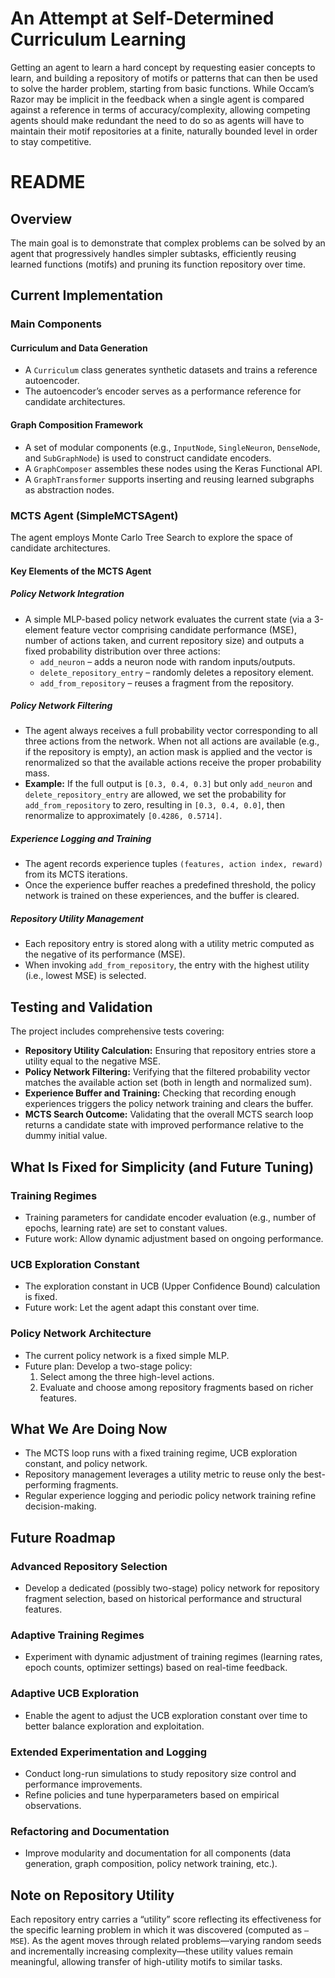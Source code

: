 # An Attempt at Self-Determined Curriculum Learning

Getting an agent to learn a hard concept by requesting easier concepts to learn, and building a repository of motifs or patterns that can then be used to solve the harder problem, starting from basic functions. While Occam’s Razor may be implicit in the feedback when a single agent is compared against a reference in terms of accuracy/complexity, allowing competing agents should make redundant the need to do so as agents will have to maintain their motif repositories at a finite, naturally bounded level in order to stay competitive.

# README

## Overview

The main goal is to demonstrate that complex problems can be solved by an agent that progressively handles simpler subtasks, efficiently reusing learned functions (motifs) and pruning its function repository over time.

## Current Implementation

### Main Components

#### Curriculum and Data Generation

- A `Curriculum` class generates synthetic datasets and trains a reference autoencoder.
- The autoencoder’s encoder serves as a performance reference for candidate architectures.

#### Graph Composition Framework

- A set of modular components (e.g., `InputNode`, `SingleNeuron`, `DenseNode`, and `SubGraphNode`) is used to construct candidate encoders.
- A `GraphComposer` assembles these nodes using the Keras Functional API.
- A `GraphTransformer` supports inserting and reusing learned subgraphs as abstraction nodes.

### MCTS Agent (SimpleMCTSAgent)

The agent employs Monte Carlo Tree Search to explore the space of candidate architectures.

#### Key Elements of the MCTS Agent

##### Policy Network Integration

- A simple MLP-based policy network evaluates the current state (via a 3-element feature vector comprising candidate performance (MSE), number of actions taken, and current repository size) and outputs a fixed probability distribution over three actions:
  - `add_neuron` – adds a neuron node with random inputs/outputs.
  - `delete_repository_entry` – randomly deletes a repository element.
  - `add_from_repository` – reuses a fragment from the repository.

##### Policy Network Filtering

- The agent always receives a full probability vector corresponding to all three actions from the network. When not all actions are available (e.g., if the repository is empty), an action mask is applied and the vector is renormalized so that the available actions receive the proper probability mass.
- **Example:** If the full output is `[0.3, 0.4, 0.3]` but only `add_neuron` and `delete_repository_entry` are allowed, we set the probability for `add_from_repository` to zero, resulting in `[0.3, 0.4, 0.0]`, then renormalize to approximately `[0.4286, 0.5714]`.

##### Experience Logging and Training

- The agent records experience tuples `(features, action index, reward)` from its MCTS iterations.
- Once the experience buffer reaches a predefined threshold, the policy network is trained on these experiences, and the buffer is cleared.

##### Repository Utility Management

- Each repository entry is stored along with a utility metric computed as the negative of its performance (MSE).
- When invoking `add_from_repository`, the entry with the highest utility (i.e., lowest MSE) is selected.

## Testing and Validation

The project includes comprehensive tests covering:

- **Repository Utility Calculation:** Ensuring that repository entries store a utility equal to the negative MSE.
- **Policy Network Filtering:** Verifying that the filtered probability vector matches the available action set (both in length and normalized sum).
- **Experience Buffer and Training:** Checking that recording enough experiences triggers the policy network training and clears the buffer.
- **MCTS Search Outcome:** Validating that the overall MCTS search loop returns a candidate state with improved performance relative to the dummy initial value.

## What Is Fixed for Simplicity (and Future Tuning)

### Training Regimes

- Training parameters for candidate encoder evaluation (e.g., number of epochs, learning rate) are set to constant values.  
- Future work: Allow dynamic adjustment based on ongoing performance.

### UCB Exploration Constant

- The exploration constant in UCB (Upper Confidence Bound) calculation is fixed.  
- Future work: Let the agent adapt this constant over time.

### Policy Network Architecture

- The current policy network is a fixed simple MLP.  
- Future plan: Develop a two-stage policy:
  1. Select among the three high-level actions.
  2. Evaluate and choose among repository fragments based on richer features.

## What We Are Doing Now

- The MCTS loop runs with a fixed training regime, UCB exploration constant, and policy network.
- Repository management leverages a utility metric to reuse only the best-performing fragments.
- Regular experience logging and periodic policy network training refine decision-making.

## Future Roadmap

### Advanced Repository Selection

- Develop a dedicated (possibly two-stage) policy network for repository fragment selection, based on historical performance and structural features.

### Adaptive Training Regimes

- Experiment with dynamic adjustment of training regimes (learning rates, epoch counts, optimizer settings) based on real-time feedback.

### Adaptive UCB Exploration

- Enable the agent to adjust the UCB exploration constant over time to better balance exploration and exploitation.

### Extended Experimentation and Logging

- Conduct long-run simulations to study repository size control and performance improvements.  
- Refine policies and tune hyperparameters based on empirical observations.

### Refactoring and Documentation

- Improve modularity and documentation for all components (data generation, graph composition, policy network training, etc.).

## Note on Repository Utility

Each repository entry carries a “utility” score reflecting its effectiveness for the specific learning problem in which it was discovered (computed as `–MSE`). As the agent moves through related problems—varying random seeds and incrementally increasing complexity—these utility values remain meaningful, allowing transfer of high-utility motifs to similar tasks.










<!-- 

## Round:

A single interaction cycle where agents receive data (generated from a fixed distribution using a specific seed), build/modify their function graph, classify the data, and receive rewards.
## Episode:

A series of rounds that use data generated from the same distribution and seed. At the end of an episode, performance is evaluated, and the environment can adjust internal parameters.

## Experiment:
A collection of episodes. In some experiments, the data distribution remains constant between episodes; in others, it varies between episodes to test robustness or adaptability.

# Reinforcement Learning Strategies

---

## Multi-Armed Bandit
In a multi-armed bandit problem, an agent repeatedly selects one of several possible actions (or “arms”) to maximize its expected reward. There are no state transitions here—the focus is solely on balancing exploration (trying different arms) with exploitation (choosing the arm with the highest expected reward).

---

## Contextual Bandit
A contextual bandit extends the multi-armed bandit by incorporating context (or state) information. The agent observes the context and selects an action that maximizes the expected reward given that context. Although context is used, the decision is still made without considering long-term state transitions, that is, future states are not considered.

---

## Q-Learning
In Q-Learning, we are interested in the expectation of reward for state–action pairs; this allows planning into the future - as a policy maps each state-action pair to an expected reward, we can choose to follow a policy that maximizes reward expectation.

We update it with the following formula:

$$
Q(s,a) \leftarrow Q(s,a) + \alpha \Bigl[\, r + \gamma \max_{a'} Q(s',a') - Q(s,a)\Bigr]
$$

Here’s what happens:
- **Reward Term:** The immediate reward $ r $ is observed.
- **Future Expectation:** We add the discounted maximum expected reward from the next state, $ \gamma \max_{a'} Q(s',a') $.
- **Baseline Correction:** We subtract the current expectation $ Q(s,a) $ to measure the difference (or error) between the current belief and the new information.
- **Update:** We adjust $ Q(s,a) $ by a fraction $ \alpha $ of that difference.

This update is off-policy because it uses the maximum over future actions—i.e., it assumes the agent will act optimally in the future, regardless of the current (possibly exploratory) policy.

---

## SARSA (State-Action-Reward-State-Action)
In SARSA, we also estimate the expectation of reward for state–action pairs, but the update is based on the action actually taken in the next state. The update rule is:

$$
Q(s,a) \leftarrow Q(s,a) + \alpha \Bigl[\, r + \gamma Q(s',a') - Q(s,a)\Bigr]
$$

Key points:
- **Actual Action:** $ a' $ is the action chosen by the current policy.
- **Baseline Correction:** Again, we subtract $ Q(s,a) $ as a baseline.
- **On-Policy Update:** This update uses the expectation of the reward according to the current policy, making SARSA an on-policy algorithm.

---

## Monte Carlo Methods
Monte Carlo methods learn the expectation of reward by averaging the total rewards (returns) received over complete episodes. 

Instead of updating Q-values in the table at each step, they wait until an episode finishes and then use the observed return as an unbiased estimate of the expected reward.

In Monte Carlo methods, after an episode finishes, we "backtrack" through the episode to update Q-values. For each state–action pair $(s_t,a_t)$ encountered at time $t$, we compute the return as a discounted series of rewards from there onwards:

$$
G_t = r_t + \gamma r_{t+1} + \gamma^2 r_{t+2} + \dots + \gamma^{T-t} r_T
$$

Then, we update the Q-value using return from time $t$, $G_t$:

$$
Q(s_t,a_t) \leftarrow Q(s_t,a_t) + \alpha \Bigl[ G_t - Q(s_t,a_t) \Bigr]
$$

This update rule adjusts the expectation of reward for $(s_t,a_t)$ by moving it toward the return $G_t$ from the present episode, using the difference as the error term.


---

## Policy Gradient Methods
Policy gradient methods directly adjust the parameters of the policy to maximize the expected reward. Rather than estimating a value for each state–action pair, these methods compute the gradient of the expected return with respect to the policy parameters and update the policy in the direction that increases that expectation.

---

## Actor-Critic Methods
Actor-Critic methods combine the benefits of value-based and policy-based approaches:
- **Actor:** Directly updates the policy.
- **Critic:** Estimates the expected reward (or advantage) to serve as a baseline, reducing the variance in the policy gradient updates.
This dual structure helps improve the learning process.

---

## Deep Q-Networks (DQN)
DQN extends Q-Learning by using deep neural networks to approximate the Q-value function. This allows the agent to handle high-dimensional state spaces. The update rule remains the same as in Q-Learning, but the Q-values are now produced by a neural network, which learns to estimate the expected reward over time.

---

## Proximal Policy Optimization (PPO)
PPO is a policy gradient method that maximizes the expected reward while ensuring that the policy updates do not change the policy too much. It uses a surrogate objective function with a clipping mechanism to maintain stability during training.

---

## Asynchronous Advantage Actor-Critic (A3C)
A3C runs multiple agents in parallel, each with its own copy of the environment. It uses an actor-critic structure, where the critic estimates the advantage (the extra reward over the expected reward) to guide the actor's updates. This parallelism helps stabilize and speed up learning in complex environments.

---

## Self-Play
In self-play, an agent learns by competing against copies of itself. By continuously playing against increasingly strong versions of itself, the agent improves its strategy to maximize the expected reward. This method has been especially effective in competitive games like chess or Go.

---









# Algorithm for Building a Function Graph with Gradual Complexity Increase and Adaptive Node Manipulation

## Initialization

1. Create an empty graph  *G*  with an input node  *I<sub>in</sub>*  and an output node  *O<sub>out</sub>*.
2. Initialize the component basket  *C*  with only the sigmoid node  σ.
3. Set the initial maximum number of components to  *K* = 1.
4. Set the maximum allowed value for  *K*  to  *K<sub>max</sub>*.

## Graph Construction and Evaluation

1. **Iteration:** While  *K* ≤ *K<sub>max</sub>*:
    - **Add Components:**
        - For  *i* = 1 to  *K*:
            - **Select Component:** Select a component  *c<sub>i</sub>*  from the basket  *C*.
            - **Select Subset:** Select a subset  *S*  of existing nodes in  *G*  to connect  *c<sub>i</sub>* to.
                - Initially,  *S*  can only be {*I<sub>in</sub>*}.
                - In subsequent iterations,  *S*  can be any subset of existing nodes, including  *I<sub>in</sub>*.
            - **Add and Connect:** Add  *c<sub>i</sub>*  to  *G*  and connect it to the nodes in  *S*, ensuring shape compatibility using adapter creation, padding, or input subset selection/multiple copies.
    - **Connect to Output:** Select a subset  *O*  of nodes in  *G*  (excluding  *I<sub>in</sub>*) and connect them to the output node  *O<sub>out</sub>*.
    - **Build Neural Network:** Build a neural network  *N*  from the graph  *G*, where each node represents a neural network component (e.g.,  σ).
    - **Train and Test:** Train  *N*  on the training data and evaluate its performance  *P*  on the test data.
    - **Feedback:** Based on  *P*, decide whether to:
        - **Increase Complexity:** Increase  *K*  by 1 (if  *K* < *K<sub>max</sub>*) and add more components using **Add Node**.
        - **Decrease Complexity:** Delete an existing component from  *G*  using **Delete Node**.
        - **Modify Connections:** Change the subset  *O*  of nodes connected to  *O<sub>out</sub>*  using **Change Output Connections**.
        - **Modify Components:** Replace an existing component in  *G*  with a different one from  *C*.
2. **Select Best:** Select the graph  *G*  with the best performance  *P*  among all graphs evaluated.

## Compression and Basket Update

1. **Compression:** If  *P*  of the selected graph meets the desired criteria:
    - Compress  *G*  into a reusable neural network module  *M*.
    - Add  *M*  to the component basket  *C*.
2. **Basket Management:** If the size of  *C*  exceeds a predefined limit, remove the least used or least performing components to maintain a manageable compositional space.

## Observation of Emergent Structure

1. Analyze the structure of the final graph  *G*  to determine if it resembles a layered neural network, even though the search process did not explicitly enforce this constraint.

## Node Manipulation Functions

- **Add Node (*c*,  *S*):** Adds a new component  *c*  from  *C*  to  *G*, connecting it to the nodes in subset  *S*.
- **Delete Node (*c*):** Removes an existing component  *c*  from  *G*, adjusting connections as needed.
- **Change Output Connections (*O*):** Updates the subset  *O*  of nodes connected to the output node  *O<sub>out</sub>*.



















# Draft Algorithm for Building a Function Graph with MCTS, Sigmoid Nodes, and Compression

## Initialization

1. Create an empty graph  *G*.
2. Add a single sigmoid node  *s*  to  *G*  and connect it to the input.
3. Initialize the MCTS tree with  *G*  as the root node.
4. Initialize the component basket  *C*  with only the sigmoid node.

## MCTS Iteration

1. **Selection:** Starting from the root node, traverse the tree using the UCB1 selection policy until a leaf node  *L*  is reached.
2. **Expansion:** If  *L*  is not a terminal node (graph size limit not reached, performance not satisfactory), expand it by adding a new child node for each possible action:
    - Add a new node  *n*  from the basket  *C*  to the graph.
    - Connect  *n*  to existing nodes in the graph (including the input) or subsets of nodes, ensuring shape compatibility using adapter creation, padding, or input subset selection/multiple copies.
3. **Simulation:** For each new child node, simulate a rollout by randomly adding nodes from  *C*  and connections until a terminal state is reached. Evaluate the performance of the resulting graph and assign a reward.
4. **Backpropagation:** Backpropagate the reward up the tree, updating the visit counts and average rewards of the visited nodes.
5. **Repeat:** Repeat steps 1-4 for a fixed number of iterations or until a satisfactory graph is found.

## Termination and Compression

1. Select the child node of the root with the highest visit count as the best action.
2. Apply the corresponding action to the current graph.
3. **Compression:** If the performance of the resulting graph meets the desired criteria:
    - Compress the graph into a reusable neural network module  *M*.
    - Add  *M*  to the component basket  *C*.
4. **Termination:** If the performance meets the desired criteria or a maximum number of iterations is reached, terminate the algorithm and return the best graph found.
5. Otherwise, continue with the MCTS iteration.

## Observation of Emergent Structure

1. Analyze the structure of the final graph to determine if it resembles a layered neural network, even though the search process did not explicitly enforce this constraint.

## Notes

- The constraint on graph size can be defined based on the input and output shapes and the complexity of the task.
- The reward function should encourage the creation of graphs that achieve good performance on the task.
- The UCB1 selection policy balances exploration and exploitation to efficiently search the space of possible graph structures.
- The simulation phase can be optimized by using heuristics or domain knowledge to guide the random node additions and connections.
- The analysis of the emergent structure can involve visualizing the graph, calculating metrics related to layering (e.g., number of layers, connectivity patterns), and comparing the graph to known neural network architectures.
- Compression of successful architectures into reusable modules allows for the reuse of learned structures and potentially accelerates the search process in later iterations.









# Algorithm for Building a Function Graph with MCTS, Sigmoid Nodes, and Compression

## Initialization

1. Create an empty graph `G`.
2. Add a single sigmoid node `s` to `G` and connect it to the input.
3. Initialize the MCTS tree with `G` as the root node.
4. Initialize the component basket `C` with only the sigmoid node.

## MCTS Iteration

1. **Selection:** Starting from the root node, traverse the tree using the UCB1 selection policy until a leaf node `L` is reached.
2. **Expansion:** If `L` is not a terminal node (graph size limit not reached, performance not satisfactory), expand it by adding a new child node for each possible action:
    - Add a new node `n` from the basket `C` to the graph.
    - Connect `n` to existing nodes in the graph (including the input) or subsets of nodes, ensuring shape compatibility using adapter creation, padding, or input subset selection/multiple copies.
3. **Simulation:** For each new child node, simulate a rollout by randomly adding nodes from `C` and connections until a terminal state is reached. Evaluate the performance of the resulting graph and assign a reward.
4. **Backpropagation:** Backpropagate the reward up the tree, updating the visit counts and average rewards of the visited nodes.
5. **Repeat:** Repeat steps 1-4 for a fixed number of iterations or until a satisfactory graph is found.

## Termination and Compression

1. Select the child node of the root with the highest visit count as the best action.
2. Apply the corresponding action to the current graph.
3. **Compression:** If the performance of the resulting graph meets the desired criteria:
    - Compress the graph into a reusable neural network module `M`.
    - Add `M` to the component basket `C`.
4. **Termination:** If the performance meets the desired criteria or a maximum number of iterations is reached, terminate the algorithm and return the best graph found.
5. Otherwise, continue with the MCTS iteration.

## Observation of Emergent Structure

1. Analyze the structure of the final graph to determine if it resembles a layered neural network, even though the search process did not explicitly enforce this constraint.

## Notes

- The constraint on graph size can be defined based on the input and output shapes and the complexity of the task.
- The reward function should encourage the creation of graphs that achieve good performance on the task.
- The UCB1 selection policy balances exploration and exploitation to efficiently search the space of possible graph structures.
- The simulation phase can be optimized by using heuristics or domain knowledge to guide the random node additions and connections.
- The analysis of the emergent structure can involve visualizing the graph, calculating metrics related to layering (e.g., number of layers, connectivity patterns), and comparing the graph to known neural network architectures.
- Compression of successful architectures into reusable modules allows for the reuse of learned structures and potentially accelerates the search process in later iterations.










# MCTS-based Predictor Building: Avoiding Shape Mismatches

## Environment

- **Input:** A set of input features denoted by $X = \{x_1, x_2, ..., x_n\}$, where $x_i$ represents the $i$-th input feature.
- **Output:** A target variable denoted by $Y$.
- **Component Basket:** A set of reusable components (e.g., ReLU, Sigmoid) denoted by $C = \{c_1, c_2, ..., c_m\}$, where $c_j$ represents the $j$-th component.
- **Baseline Model:** A pre-trained model with satisfactory performance on the dataset, used as a target for the Agents.

## Agent Actions

Agents can perform the following actions to modify their predictor graph:

1. **Add Node:**
    - Select a component $c_j$ from the basket $C$.
    - Connect the component to existing nodes in the graph, ensuring shape compatibility using the following strategies:
        - **Adapter Creation:** If the output shape of the source node $s$ does not match the input shape of the target component $c_j$, create an adapter $a$ that transforms the output of $s$ to match the input shape of $c_j$. The adapter is a trainable layer that learns the necessary transformation.
        - **Component Selection:** If a component $c_k$ in the basket $C$ has an output shape that matches the input shape of $c_j$, select $c_k$ as the source node instead of creating an adapter.
        - **Input Padding:** If the input shape of $c_j$ is larger than the output shape of the source node $s$, pad the output of $s$ with zeros or duplicate inputs from other nodes until the input shape of $c_j$ is satisfied. This can be represented as $s' = pad(s, shape(c_j))$, where $s'$ is the padded output of $s$.
        - **Input Subset Selection/Multiple Copies:** If the input shape of $c_j$ is smaller than the output shape of the source node $s$, either select a subset of the outputs of $s$ that matches the input shape of $c_j$, or create multiple copies of $c_j$ and distribute the outputs of $s$ among them. This can be represented as $s' = subset(s, shape(c_j))$ or $c_j' = replicate(c_j, shape(s))$, where $s'$ is the selected subset of outputs and $c_j'$ is the set of replicated components.

2. **Delete Node:**
    - Remove a node from the graph, ensuring that the remaining nodes still have valid connections.
    - If deleting a node creates a shape mismatch, apply the strategies described in "Add Node" to restore shape compatibility.

3. **Modify Node:**
    - Change the properties of an existing node (e.g., activation function), ensuring that the modification does not introduce shape mismatches.
    - If a modification creates a shape mismatch, apply the strategies described in "Add Node" to restore shape compatibility.

## MCTS Algorithm

The MCTS algorithm is used to guide the Agent's actions in building the predictor graph. The algorithm follows the standard MCTS steps: Selection, Expansion, Simulation, and Backpropagation.

## Objective

The Agents compete to build a predictor graph that reaches the baseline performance first. The Agent that achieves this objective wins the game.

## Mathematical Notation Summary

- $X$: Set of input features.
- $Y$: Target variable.
- $C$: Set of reusable components.
- $c_j$: The $j$-th component in the basket.
- $s$: Source node.
- $a$: Adapter.
- $pad(s, shape(c_j))$: Padding operation to match the input shape of $c_j$.
- $subset(s, shape(c_j))$: Subset selection operation to match the input shape of $c_j$.
- $replicate(c_j, shape(s))$: Replication operation to handle all outputs of $s$.

 -->



